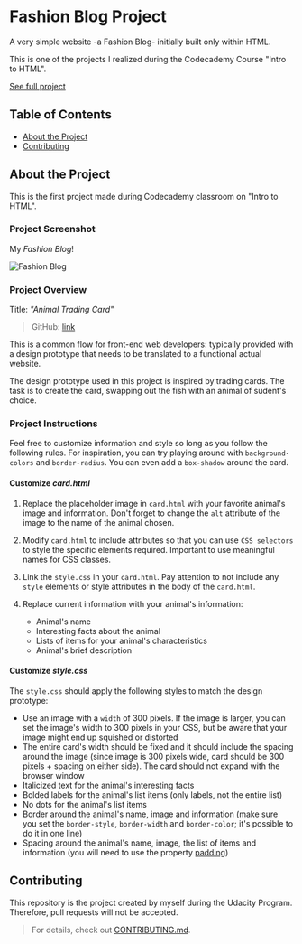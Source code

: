 # Fashion Blog Project

A very simple website -a Fashion Blog- initially built only within HTML.

This is one of the projects I realized during the Codecademy Course "Intro to HTML".

[See full project](https://albchia.github.io/Fashion-Blog-Project/)

## Table of Contents

- [About the Project](#About-the-Project)
- [Contributing](#Contributing)

## About the Project

This is the first project made during Codecademy classroom on "Intro to HTML".

### Project Screenshot

My _Fashion Blog_!

![Fashion Blog](https://user-images.githubusercontent.com/70691672/95225840-86397e80-07fc-11eb-854e-feab35f6fcbd.PNG "My Giraffe Card")

### Project Overview

Title: _"Animal Trading Card"_

> GitHub: [link](https://github.com/albchia/Fashion-Blog-Project.git)

This is a common flow for front-end web developers: typically provided with a design prototype that needs to be translated to a functional actual website.

The design prototype used in this project is inspired by trading cards. The task is to create the card, swapping out the fish with an animal of sudent's choice.

### Project Instructions

Feel free to customize information and style so long as you follow the following rules.
For inspiration, you can try playing around with `background-colors` and `border-radius`.
You can even add a `box-shadow` around the card.

#### Customize _card.html_

1. Replace the placeholder image in `card.html` with your favorite animal's image and information. Don't forget to change the `alt` attribute of the image to the name of the animal chosen.

2. Modify `card.html` to include attributes so that you can use `CSS selectors` to style the specific elements required. Important to use meaningful names for CSS classes.

3. Link the `style.css` in your `card.html`. Pay attention to not include any `style` elements or style attributes in the body of the `card.html`.

4. Replace current information with your animal's information:
    - Animal's name
    - Interesting facts about the animal
    - Lists of items for your animal's characteristics
    - Animal's brief description

#### Customize _style.css_

The `style.css` should apply the following styles to match the design prototype:

- Use an image with a `width` of 300 pixels. If the image is larger, you can set the image's width to 300 pixels in your CSS, but be aware that your image might end up squished or distorted
- The entire card's width should be fixed and it should include the spacing around the image (since image is 300 pixels wide, card should be 300 pixels + spacing on either side). The card should not expand with the browser window
- Italicized text for the animal's interesting facts
- Bolded labels for the animal's list items (only labels, not the entire list)
- No dots for the animal's list items
- Border around the animal's name, image and information (make sure you set the `border-style`, `border-width` and `border-color`; it's possible to do it in one line)
- Spacing around the animal's name, image, the list of items and information (you will need to use the property [padding](https://developer.mozilla.org/en-US/docs/Web/CSS/padding))

## Contributing

This repository is the project created by myself during the Udacity Program.
Therefore, pull requests will not be accepted.

> For details, check out [CONTRIBUTING.md](CONTRIBUTING.md).

